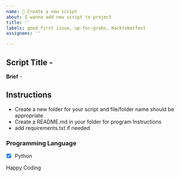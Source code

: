 ```yaml
---
name: 🚀 Create a new script
about: I wanna add new script to project
title: ''
labels: good first issue, up-for-grabs, Hacktoberfest
assignees: ''

---
```


## Script Title -

**Brief** -

## Instructions

- Create a new folder for your script and file/folder name should be appropriate.
- Create a README.md in your folder for program Instructions
- add requirements.txt if needed

### Programming Language

- [x] Python

Happy Coding
